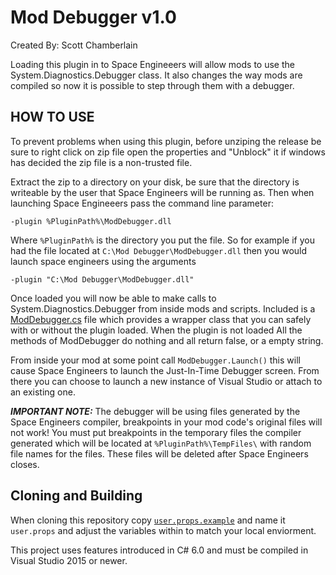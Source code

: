 # Mod Debugger v1.0
Created By: Scott Chamberlain

Loading this plugin in to Space Engineeers will allow mods to use the 
System.Diagnostics.Debugger class. It also changes the way mods are compiled 
so now it is possible to step through them with a debugger.

## HOW TO USE

To prevent problems when using this plugin, before unziping the release be 
sure to right click on zip file open the properties and "Unblock" it if windows 
has decided the zip file is a non-trusted file.

Extract the zip to a directory on your disk, be sure that the directory is
writeable by the user that Space Engineers will be running as. Then when 
launching Space Engineeers pass the command line parameter:

    -plugin %PluginPath%\ModDebugger.dll

Where `%PluginPath%` is the directory you put the file. So for example if you 
had the file located at `C:\Mod Debugger\ModDebugger.dll` then you would launch 
space engineers using the arguments

    -plugin "C:\Mod Debugger\ModDebugger.dll"

Once loaded you will now be able to make calls to System.Diagnostics.Debugger
from inside mods and scripts. Included is a [ModDebugger.cs](ModDebugger.cs) file 
which provides a wrapper class that you can safely with or without the plugin
loaded. When the plugin is not loaded All the methods of ModDebugger do 
nothing and all return false, or a empty string.

From inside your mod at some point call `ModDebugger.Launch()` this will cause
Space Engineers to launch the Just-In-Time Debugger screen. From there you can
choose to launch a new instance of Visual Studio or attach to an existing one.

***IMPORTANT NOTE:*** The debugger will be using files generated by the Space 
Engineers compiler, breakpoints in your mod code's original files will not 
work! You must put breakpoints in the temporary files the compiler generated 
which will be located at `%PluginPath%\TempFiles\` with random file names for 
the files. These files will be deleted after Space Engineers closes.

## Cloning and Building
When cloning this repository copy [`user.props.example`](user.props.example) and name it `user.props` and adjust the variables within to match your local enviorment.

This project uses features introduced in C# 6.0 and must be compiled in Visual Studio 2015 or newer.